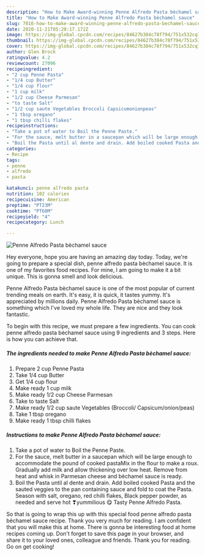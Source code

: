 ```yaml
---
description: "How to Make Award-winning Penne Alfredo Pasta bèchamel sauce"
title: "How to Make Award-winning Penne Alfredo Pasta bèchamel sauce"
slug: 7016-how-to-make-award-winning-penne-alfredo-pasta-bechamel-sauce
date: 2020-11-21T05:20:17.172Z
image: https://img-global.cpcdn.com/recipes/84627b384c78f794/751x532cq70/penne-alfredo-pasta-bechamel-sauce-recipe-main-photo.jpg
thumbnail: https://img-global.cpcdn.com/recipes/84627b384c78f794/751x532cq70/penne-alfredo-pasta-bechamel-sauce-recipe-main-photo.jpg
cover: https://img-global.cpcdn.com/recipes/84627b384c78f794/751x532cq70/penne-alfredo-pasta-bechamel-sauce-recipe-main-photo.jpg
author: Glen Brock
ratingvalue: 4.2
reviewcount: 27096
recipeingredient:
- "2 cup Penne Pasta"
- "1/4 cup Butter"
- "1/4 cup flour"
- "1 cup milk"
- "1/2 cup Cheese Parmesan"
- "to taste Salt"
- "1/2 cup saute Vegetables Broccoli Capsicumonionpeas"
- "1 tbsp oregano"
- "1 tbsp chilli flakes"
recipeinstructions:
- "Take a pot of water to Boil the Penne Paste."
- "For the sauce, melt butter in a saucepan which will be large enough to accommodate the pound of cooked pastaMix in the flour to make a roux. Gradually add milk and allow thickening over low heat. Remove from heat and whisk in Parmesan cheese and bèchamel sauce is ready."
- "Boil the Pasta until al dente and drain. Add boiled cooked Pasta and the sauted veggies to the pan containing sauce and fold to coat the Pasta. Season with salt, oregano, red chilli flakes, Black pepper powder, as needed and serve hot ❣yummilious 😋 Tasty Penne Alfredo Pasta."
categories:
- Recipe
tags:
- penne
- alfredo
- pasta

katakunci: penne alfredo pasta 
nutrition: 102 calories
recipecuisine: American
preptime: "PT23M"
cooktime: "PT60M"
recipeyield: "4"
recipecategory: Lunch

---
```



![Penne Alfredo Pasta bèchamel sauce](https://img-global.cpcdn.com/recipes/84627b384c78f794/751x532cq70/penne-alfredo-pasta-bechamel-sauce-recipe-main-photo.jpg)

Hey everyone, hope you are having an amazing day today. Today, we're going to prepare a special dish, penne alfredo pasta bèchamel sauce. It is one of my favorites food recipes. For mine, I am going to make it a bit unique. This is gonna smell and look delicious.



Penne Alfredo Pasta bèchamel sauce is one of the most popular of current trending meals on earth. It's easy, it is quick, it tastes yummy. It's appreciated by millions daily. Penne Alfredo Pasta bèchamel sauce is something which I've loved my whole life. They are nice and they look fantastic.


To begin with this recipe, we must prepare a few ingredients. You can cook penne alfredo pasta bèchamel sauce using 9 ingredients and 3 steps. Here is how you can achieve that.

<!--inarticleads1-->

##### The ingredients needed to make Penne Alfredo Pasta bèchamel sauce:

1. Prepare 2 cup Penne Pasta
1. Take 1/4 cup Butter
1. Get 1/4 cup flour
1. Make ready 1 cup milk
1. Make ready 1/2 cup Cheese Parmesan
1. Take to taste Salt
1. Make ready 1/2 cup saute Vegetables (Broccoli/ Capsicum/onion/peas)
1. Take 1 tbsp oregano
1. Make ready 1 tbsp chilli flakes




<!--inarticleads2-->

##### Instructions to make Penne Alfredo Pasta bèchamel sauce:

1. Take a pot of water to Boil the Penne Paste.
1. For the sauce, melt butter in a saucepan which will be large enough to accommodate the pound of cooked pastaMix in the flour to make a roux. Gradually add milk and allow thickening over low heat. Remove from heat and whisk in Parmesan cheese and bèchamel sauce is ready.
1. Boil the Pasta until al dente and drain. Add boiled cooked Pasta and the sauted veggies to the pan containing sauce and fold to coat the Pasta. Season with salt, oregano, red chilli flakes, Black pepper powder, as needed and serve hot ❣yummilious 😋 Tasty Penne Alfredo Pasta.




So that is going to wrap this up with this special food penne alfredo pasta bèchamel sauce recipe. Thank you very much for reading. I am confident that you will make this at home. There is gonna be interesting food at home recipes coming up. Don't forget to save this page in your browser, and share it to your loved ones, colleague and friends. Thank you for reading. Go on get cooking!
